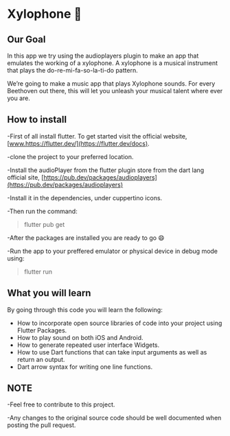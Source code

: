 
# Xylophone 🎹

## Our Goal

In this app we try using the audioplayers plugin to make an app that emulates the working of a xylophone. A xylophone is a musical instrument that plays the do-re-mi-fa-so-la-ti-do pattern.

We’re going to make a music app that plays Xylophone sounds. For every Beethoven out there, this will let you unleash your musical talent where ever you are. 

## How to install

-First of all install flutter. To get started visit the official website, [www.https://flutter.dev/](https://flutter.dev/docs).

-clone the project to your preferred location.

-Install the audioPlayer from the flutter plugin store from the dart lang official site, [https://pub.dev/packages/audioplayers](https://pub.dev/packages/audioplayers)

-Install it in the dependencies, under cuppertino icons.

-Then run the command:
 >flutter pub get

-After the packages are installed you are ready to go :smile:

-Run the app to your preffered emulator or physical device in debug mode using:
> flutter run

## What you will learn
By going through this code you will learn the following:
- How to incorporate open source libraries of code into your project using Flutter Packages.
- How to play sound on both iOS and Android.
- How to generate repeated user interface Widgets.
- How to use Dart functions that can take input arguments as well as return an output.
- Dart arrow syntax for writing one line functions.

## NOTE

-Feel free to contribute to this project.

-Any changes to the original source code should be well documented when posting the pull request.

